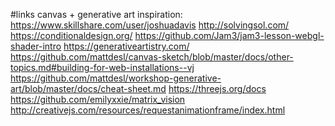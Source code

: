 #links
canvas + generative art inspiration: 
https://www.skillshare.com/user/joshuadavis
http://solvingsol.com/
https://conditionaldesign.org/
https://github.com/Jam3/jam3-lesson-webgl-shader-intro
https://generativeartistry.com/
https://github.com/mattdesl/canvas-sketch/blob/master/docs/other-topics.md#building-for-web-installations--vj
https://github.com/mattdesl/workshop-generative-art/blob/master/docs/cheat-sheet.md
https://threejs.org/docs
https://github.com/emilyxxie/matrix_vision
http://creativejs.com/resources/requestanimationframe/index.html
